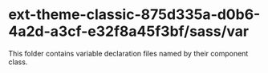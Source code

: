 # ext-theme-classic-875d335a-d0b6-4a2d-a3cf-e32f8a45f3bf/sass/var

This folder contains variable declaration files named by their component class.
